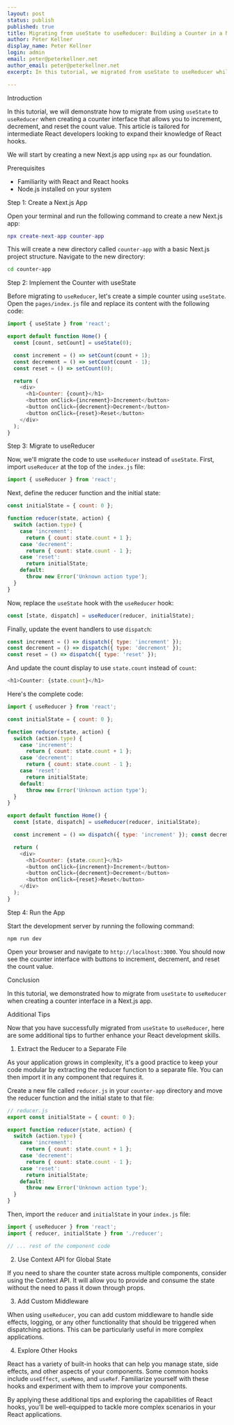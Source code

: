 ```yaml
---
layout: post
status: publish
published: true
title: Migrating from useState to useReducer: Building a Counter in a Next.js App
author: Peter Kellner
display_name: Peter Kellner
login: admin
email: peter@peterkellner.net
author_email: peter@peterkellner.net
excerpt: In this tutorial, we migrated from useState to useReducer while building a counter interface in a Next.js app. This helps manage state updates more efficiently and scales better as app complexity grows. Additional tips include extracting the reducer, using the Context API for global state, adding custom middleware, and exploring other hooks.

---
```


Introduction

In this tutorial, we will demonstrate how to migrate from using `useState` to `useReducer` when creating a counter interface that allows you to increment, decrement, and reset the count value. This article is tailored for intermediate React developers looking to expand their knowledge of React hooks.

We will start by creating a new Next.js app using `npx` as our foundation.

Prerequisites

*   Familiarity with React and React hooks
*   Node.js installed on your system

Step 1: Create a Next.js App

Open your terminal and run the following command to create a new Next.js app:

```lua
npx create-next-app counter-app
```

This will create a new directory called `counter-app` with a basic Next.js project structure. Navigate to the new directory:

```bash
cd counter-app
```

Step 2: Implement the Counter with useState

Before migrating to `useReducer`, let's create a simple counter using `useState`. Open the `pages/index.js` file and replace its content with the following code:

```javascript
import { useState } from 'react';

export default function Home() {
  const [count, setCount] = useState(0);

  const increment = () => setCount(count + 1);
  const decrement = () => setCount(count - 1);
  const reset = () => setCount(0);

  return (
    <div>
      <h1>Counter: {count}</h1>
      <button onClick={increment}>Increment</button>
      <button onClick={decrement}>Decrement</button>
      <button onClick={reset}>Reset</button>
    </div>
  );
}
```

Step 3: Migrate to useReducer

Now, we'll migrate the code to use `useReducer` instead of `useState`. First, import `useReducer` at the top of the `index.js` file:

```javascript
import { useReducer } from 'react';
```

Next, define the reducer function and the initial state:

```javascript
const initialState = { count: 0 };

function reducer(state, action) {
  switch (action.type) {
    case 'increment':
      return { count: state.count + 1 };
    case 'decrement':
      return { count: state.count - 1 };
    case 'reset':
      return initialState;
    default:
      throw new Error('Unknown action type');
  }
}
```

Now, replace the `useState` hook with the `useReducer` hook:

```javascript
const [state, dispatch] = useReducer(reducer, initialState);
```

Finally, update the event handlers to use `dispatch`:

```javascript
const increment = () => dispatch({ type: 'increment' });
const decrement = () => dispatch({ type: 'decrement' });
const reset = () => dispatch({ type: 'reset' });
```

And update the count display to use `state.count` instead of `count`:

```javascript
<h1>Counter: {state.count}</h1>
```

Here's the complete code:

```javascript
import { useReducer } from 'react';

const initialState = { count: 0 };

function reducer(state, action) {
  switch (action.type) {
    case 'increment':
      return { count: state.count + 1 };
    case 'decrement':
      return { count: state.count - 1 };
    case 'reset':
      return initialState;
    default:
      throw new Error('Unknown action type');
  }
}

export default function Home() {
  const [state, dispatch] = useReducer(reducer, initialState);

  const increment = () => dispatch({ type: 'increment' }); const decrement = () => dispatch({ type: 'decrement' }); const reset = () => dispatch({ type: 'reset' });

  return ( 
    <div> 
      <h1>Counter: {state.count}</h1>
      <button onClick={increment}>Increment</button> 
      <button onClick={decrement}>Decrement</button> 
      <button onClick={reset}>Reset</button> 
    </div>
  ); 
}
```


Step 4: Run the App

Start the development server by running the following command:

```
npm run dev
```

Open your browser and navigate to `http://localhost:3000`. You should now see the counter interface with buttons to increment, decrement, and reset the count value.

Conclusion

In this tutorial, we demonstrated how to migrate from `useState` to `useReducer` when creating a counter interface in a Next.js app. 

Additional Tips

Now that you have successfully migrated from `useState` to `useReducer`, here are some additional tips to further enhance your React development skills.

1.  Extract the Reducer to a Separate File

As your application grows in complexity, it's a good practice to keep your code modular by extracting the reducer function to a separate file. You can then import it in any component that requires it.

Create a new file called `reducer.js` in your `counter-app` directory and move the reducer function and the initial state to that file:

```javascript
// reducer.js
export const initialState = { count: 0 };

export function reducer(state, action) {
  switch (action.type) {
    case 'increment':
      return { count: state.count + 1 };
    case 'decrement':
      return { count: state.count - 1 };
    case 'reset':
      return initialState;
    default:
      throw new Error('Unknown action type');
  }
}
```

Then, import the `reducer` and `initialState` in your `index.js` file:

```javascript
import { useReducer } from 'react';
import { reducer, initialState } from './reducer';

// ... rest of the component code
```

2.  Use Context API for Global State

If you need to share the counter state across multiple components, consider using the Context API. It will allow you to provide and consume the state without the need to pass it down through props.

3.  Add Custom Middleware

When using `useReducer`, you can add custom middleware to handle side effects, logging, or any other functionality that should be triggered when dispatching actions. This can be particularly useful in more complex applications.

4.  Explore Other Hooks

React has a variety of built-in hooks that can help you manage state, side effects, and other aspects of your components. Some common hooks include `useEffect`, `useMemo`, and `useRef`. Familiarize yourself with these hooks and experiment with them to improve your components.

By applying these additional tips and exploring the capabilities of React hooks, you'll be well-equipped to tackle more complex scenarios in your React applications.

